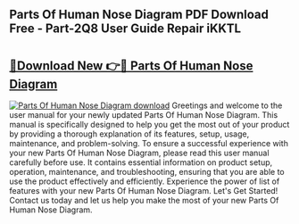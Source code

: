 ## Parts Of Human Nose Diagram PDF Download Free - Part-2Q8 User Guide Repair iKKTL

# <h2><a href="http://dfkyqh.blite.top/?on=Parts+Of+Human+Nose+Diagram">🔗Download New 👉🔴 Parts Of Human Nose Diagram</a></h2>

[![Parts Of Human Nose Diagram download](https://i.imgur.com/lujVjoI.png)](http://dfkyqh.blite.top/?on=Parts+Of+Human+Nose+Diagram)
Greetings and welcome to the user manual for your newly updated Parts Of Human Nose Diagram. This manual is specifically designed to help you get the most out of your product by providing a thorough explanation of its features, setup, usage, maintenance, and problem-solving. To ensure a successful experience with your new Parts Of Human Nose Diagram, please read this user manual carefully before use. It contains essential information on product setup, operation, maintenance, and troubleshooting, ensuring that you are able to use the product effectively and efficiently. Experience the power of list of features with your new Parts Of Human Nose Diagram. Let's Get Started! Contact us today and let us help you make the most of your new Parts Of Human Nose Diagram.
